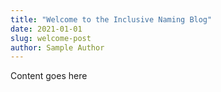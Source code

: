 ```yaml
---
title: "Welcome to the Inclusive Naming Blog"
date: 2021-01-01
slug: welcome-post
author: Sample Author
---
```


Content goes here